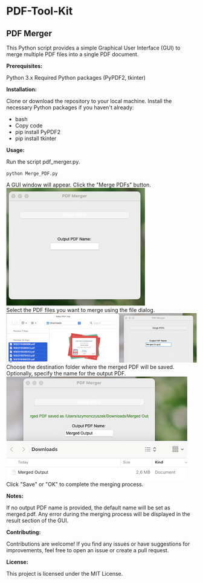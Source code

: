 # PDF-Tool-Kit

## PDF Merger

This Python script provides a simple Graphical User Interface (GUI) to merge multiple PDF files into a single PDF document.

**Prerequisites:**

Python 3.x
Required Python packages (PyPDF2, tkinter)

**Installation:**

Clone or download the repository to your local machine.
Install the necessary Python packages if you haven't already:
- bash
- Copy code
- pip install PyPDF2
- pip install tkinter

**Usage:**

Run the script pdf_merger.py.
```terminal
python Merge_PDF.py
```
A GUI window will appear. Click the "Merge PDFs" button.
<br> ![Pictures/app.png](Pictures/app.png) <br>
Select the PDF files you want to merge using the file dialog.
<br> ![Pictures/app.png](Pictures/input.png) <br>
Choose the destination folder where the merged PDF will be saved. Optionally, specify the name for the output PDF.
<br> ![Pictures/app.png](Pictures/output.png) <br>
Click "Save" or "OK" to complete the merging process.

**Notes:**

If no output PDF name is provided, the default name will be set as merged.pdf.
Any error during the merging process will be displayed in the result section of the GUI.

**Contributing:**

Contributions are welcome! If you find any issues or have suggestions for improvements, feel free to open an issue or create a pull request.

**License:**

This project is licensed under the MIT License.

